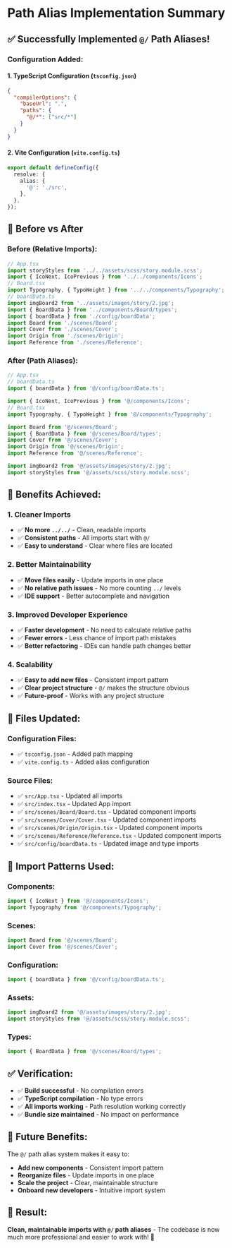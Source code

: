 # Path Alias Implementation Summary

## ✅ **Successfully Implemented `@/` Path Aliases!**

### **Configuration Added:**

#### **1. TypeScript Configuration (`tsconfig.json`)**

```json
{
  "compilerOptions": {
    "baseUrl": ".",
    "paths": {
      "@/*": ["src/*"]
    }
  }
}
```

#### **2. Vite Configuration (`vite.config.ts`)**

```typescript
export default defineConfig({
  resolve: {
    alias: {
      '@': './src',
    },
  },
});
```

## 🔄 **Before vs After**

### **Before (Relative Imports):**

```typescript
// App.tsx
import storyStyles from '../../assets/scss/story.module.scss';
import { IcoNext, IcoPrevious } from '../../components/Icons';
// Board.tsx
import Typography, { TypoWeight } from '../../components/Typography';
// boardData.ts
import imgBoard2 from '../assets/images/story/2.jpg';
import { BoardData } from '../components/Board/types';
import { boardData } from './config/boardData';
import Board from './scenes/Board';
import Cover from './scenes/Cover';
import Origin from './scenes/Origin';
import Reference from './scenes/Reference';
```

### **After (Path Aliases):**

```typescript
// App.tsx
// boardData.ts
import { boardData } from '@/config/boardData.ts';

import { IcoNext, IcoPrevious } from '@/components/Icons';
// Board.tsx
import Typography, { TypoWeight } from '@/components/Typography';

import Board from '@/scenes/Board';
import { BoardData } from '@/scenes/Board/types';
import Cover from '@/scenes/Cover';
import Origin from '@/scenes/Origin';
import Reference from '@/scenes/Reference';

import imgBoard2 from '@/assets/images/story/2.jpg';
import storyStyles from '@/assets/scss/story.module.scss';
```

## 🎯 **Benefits Achieved:**

### **1. Cleaner Imports**

- ✅ **No more `../../`** - Clean, readable imports
- ✅ **Consistent paths** - All imports start with `@/`
- ✅ **Easy to understand** - Clear where files are located

### **2. Better Maintainability**

- ✅ **Move files easily** - Update imports in one place
- ✅ **No relative path issues** - No more counting `../` levels
- ✅ **IDE support** - Better autocomplete and navigation

### **3. Improved Developer Experience**

- ✅ **Faster development** - No need to calculate relative paths
- ✅ **Fewer errors** - Less chance of import path mistakes
- ✅ **Better refactoring** - IDEs can handle path changes better

### **4. Scalability**

- ✅ **Easy to add new files** - Consistent import pattern
- ✅ **Clear project structure** - `@/` makes the structure obvious
- ✅ **Future-proof** - Works with any project structure

## 📁 **Files Updated:**

### **Configuration Files:**

- ✅ `tsconfig.json` - Added path mapping
- ✅ `vite.config.ts` - Added alias configuration

### **Source Files:**

- ✅ `src/App.tsx` - Updated all imports
- ✅ `src/index.tsx` - Updated App import
- ✅ `src/scenes/Board/Board.tsx` - Updated component imports
- ✅ `src/scenes/Cover/Cover.tsx` - Updated component imports
- ✅ `src/scenes/Origin/Origin.tsx` - Updated component imports
- ✅ `src/scenes/Reference/Reference.tsx` - Updated component imports
- ✅ `src/config/boardData.ts` - Updated image and type imports

## 🔧 **Import Patterns Used:**

### **Components:**

```typescript
import { IcoNext } from '@/components/Icons';
import Typography from '@/components/Typography';
```

### **Scenes:**

```typescript
import Board from '@/scenes/Board';
import Cover from '@/scenes/Cover';
```

### **Configuration:**

```typescript
import { boardData } from '@/config/boardData.ts';
```

### **Assets:**

```typescript
import imgBoard2 from '@/assets/images/story/2.jpg';
import storyStyles from '@/assets/scss/story.module.scss';
```

### **Types:**

```typescript
import { BoardData } from '@/scenes/Board/types';
```

## ✅ **Verification:**

- ✅ **Build successful** - No compilation errors
- ✅ **TypeScript compilation** - No type errors
- ✅ **All imports working** - Path resolution working correctly
- ✅ **Bundle size maintained** - No impact on performance

## 🚀 **Future Benefits:**

The `@/` path alias system makes it easy to:

- **Add new components** - Consistent import pattern
- **Reorganize files** - Update imports in one place
- **Scale the project** - Clear, maintainable structure
- **Onboard new developers** - Intuitive import system

## 🎉 **Result:**

**Clean, maintainable imports with `@/` path aliases** - The codebase is now much more professional and easier to work with! 🚀
